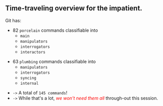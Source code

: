 <!-- new_lines: 5 -->

## Time-traveling overview for the impatient.

<!-- pause -->
<!-- new_line -->

Git has:

<!-- new_line -->
<!-- incremental_lists: true -->

- 82 `porcelain` commands classifiable into
  - `main`
  - `manipulators`
  - `interrogators`
  - `interactors`

<!-- new_line -->

- 63 `plumbing` commands classifiable into
  - `manipulators`
  - `interrogators`
  - `syncing`
  - `internal`

<!-- new_line -->

- `->` A total of `145 commands`!
- `->` While that's a lot, _<span style="color:red;">we won't need them
  all</span>_ through-out this session.

<!-- incremental_lists: false -->
